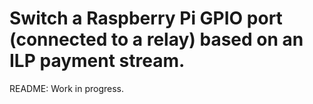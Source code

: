 # Switch a Raspberry Pi GPIO port (connected to a relay) based on an ILP payment stream.

README: Work in progress.
